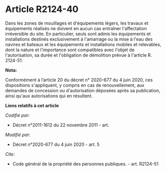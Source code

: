 # Article R2124-40

Dans les zones de mouillages et d'équipements légers, les travaux et équipements réalisés ne doivent en aucun cas entraîner
l'affectation irréversible du site. En particulier, seuls sont admis les équipements et installations destinés exclusivement
à l'amarrage ou la mise à l'eau des navires et bateaux et les équipements et installations mobiles et relevables, dont la
nature et l'importance sont compatibles avec l'objet de l'autorisation, sa durée et l'obligation de démolition prévue à
l'article R. 2124-51.

**Nota:**

Conformément à l’article 20 du décret n° 2020-677 du 4 juin 2020, ces dispositions s'appliquent, y compris en cas de
renouvellement, aux demandes de concession ou d'autorisation déposées après sa publication, ainsi qu'aux autorisations qui en
résultent.

**Liens relatifs à cet article**

_Codifié par_:

  - Décret n°2011-1612 du 22 novembre 2011 - art.

_Modifié par_:

  - Décret n°2020-677 du 4 juin 2020 - art. 5

_Cite_:

  - Code général de la propriété des personnes publiques. - art. R2124-51
